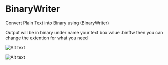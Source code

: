 # BinaryWriter
Convert Plain Text into Binary using (BinaryWriter)


Output will be in binary under name your text box value .binftw then you can change the extention for what you need

![Alt text](https://i.imgur.com/2U6sQmz.png)

![Alt text](https://i.imgur.com/JN4Lc0N.png)

